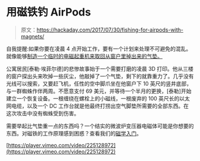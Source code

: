 # 用磁铁钓 AirPods

> 原文：<https://hackaday.com/2017/07/30/fishing-for-airpods-with-magnets/>

自我提醒:如果你要在凌晨 4 点开始工作，要有一个计划来处理不可避免的混乱。就像能够[制造一个临时的电磁起重机来取回从窗户里掉出来的气垫。](https://www.tylerefird.com/saving-private-airpod/)

公寓居民[泰勒·埃菲尔德]的悲惨故事始于一个需要打磨的凌晨 3D 打印。他从三楼的窗户探出头来吹掉一些灰尘，他敲掉了一个气垫，剩下的就靠重力了。几乎没有光线可以搜索，又要赶飞机，任性的空中脚爪坐在他窗户下 10 英尺的竖井底部，与一群蜘蛛作伴两周。不愿意支付 69 美元，并等待一个半月的更换，[泰勒]开始建立一个恢复设备。一根缠绕在螺栓上的小磁线，一根废弃的 100 英尺长的以太网电缆，以及一个 DC 工作台就是他最终打捞出空气脚垫所需要的全部东西。在这次攻击中没有蜘蛛受到伤害。

需要举起比气垫重一点的东西吗？一个结实的微波炉变压器电磁体可能是你想要的东西。对磁铁的工作原理感到困惑？查看我们的[磁学入门](http://hackaday.com/2015/11/20/back-to-basics-whats-the-deal-with-magnets/)。

[https://player.vimeo.com/video/225128972](https://player.vimeo.com/video/225128972)